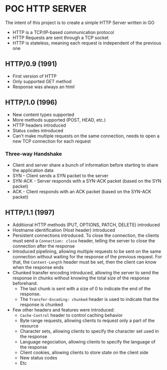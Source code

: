# POC HTTP SERVER

The intent of this project is to create a simple HTTP Server written in GO

- HTTP is a TCP/IP-based communication protocol
- HTTP Requests are sent through a TCP socket
- HTTP is stateless, meaning each request is independent of the previous one

## HTTP/0.9 (1991)

- First version of HTTP
- Only supported GET method
- Response was always an html

## HTTP/1.0 (1996)

- New content types supported
- More methods supported (POST, HEAD, etc.)
- HTTP headers introduced
- Status codes introduced
- Can't make multiple requests on the same connection, needs to open a new TCP connection for each request

### Three-way Handshake

- Client and server share a bunch of information before starting to share the application data
- SYN - Client sends a SYN packet to the server
- SYN-ACK - Server responds with a SYN-ACK packet (based on the SYN packet)
- ACK - Client responds with an ACK packet (based on the SYN-ACK packet)

## HTTP/1.1 (1997)

- Additional HTTP methods (PUT, OPTIONS, PATCH, DELETE) introduced
- Hostname identification (Host header) introduced
- Persistent connections introduced. To close the connection, the clients must send a `Connection: close` header, telling the server to close the connection after the response
- Introduced pipelining, allowing multiple requests to be sent on the same connection without waiting for the response of the previous request. For that, the `Content-Length` header must be set, then the client can know when the response ends
- Chunked transfer encoding introduced, allowing the server to send the response in chunks without knowing the total size of the response beforehand.
  - The last chunk is sent with a size of 0 to indicate the end of the response.
  - The `Transfer-Encoding: chunked` header is used to indicate that the response is chunked
- Few other headers and features were introduced:
  - `Cache-Control` header to control caching behavior
  - Byte range requests, allowing clients to request only a part of the resource
  - Character sets, allowing clients to specify the character set used in the response
  - Language negociation, allowing clients to specify the language of the response
  - Client cookies, allowing clients to store state on the client side
  - New status codes
  - Etc

